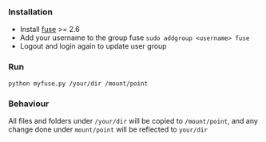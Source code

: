 ### Installation

* Install [fuse](http://fuse.sourceforge.net/) >= 2.6 
* Add your username to the group fuse `sudo addgroup <username> fuse`
* Logout and login again to update user group

### Run

`python myfuse.py /your/dir /mount/point`


### Behaviour

All files and folders under `/your/dir` will be copied to `/mount/point`, and any change done under `mount/point` will be reflected to `your/dir`

